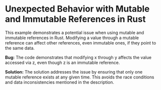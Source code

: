 # Unexpected Behavior with Mutable and Immutable References in Rust
This example demonstrates a potential issue when using mutable and immutable references in Rust. Modifying a value through a mutable reference can affect other references, even immutable ones, if they point to the same data. 

**Bug:** The code demonstrates that modifying x through y affects the value accessed via z, even though z is an immutable reference.

**Solution:** The solution addresses the issue by ensuring that only one mutable reference exists at any given time. This avoids the race conditions and data inconsistencies mentioned in the description.